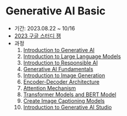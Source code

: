 # Generative AI Basic

- 기간: 2023.08.22 ~ 10/16
- [2023 구글 스터디 잼](https://sites.google.com/view/2023-study-jam)
- 과정
    1. [Introduction to Generative AI](https://www.cloudskillsboost.google/course_templates/536)
    2. [Introduction to Large Language Models](https://www.cloudskillsboost.google/course_templates/539)
    3. [Introduction to Responsible AI](https://www.cloudskillsboost.google/course_templates/554)
    4. [Generative AI Fundamentals](https://www.cloudskillsboost.google/course_templates/556)
    5. [Introduction to Image Generation](https://www.cloudskillsboost.google/course_templates/541?catalog_rank=%7B%22rank%22:1,%22num_filters%22:0,%22has_search%22:true%7D&search_id=25863287)
    6. [Encoder-Decoder Architecture](https://www.cloudskillsboost.google/course_templates/543?catalog_rank=%7B%22rank%22:1,%22num_filters%22:0,%22has_search%22:true%7D&search_id=25863292)
    7. [Attention Mechanism](https://www.cloudskillsboost.google/course_templates/537?catalog_rank=%7B%22rank%22:1,%22num_filters%22:0,%22has_search%22:true%7D&search_id=25863295)
    8. [Transformer Models and BERT Model](https://www.cloudskillsboost.google/course_templates/538?catalog_rank=%7B%22rank%22:1,%22num_filters%22:0,%22has_search%22:true%7D&search_id=25863300)
    9. [Create Image Captioning Models](https://www.cloudskillsboost.google/course_templates/542?catalog_rank=%7B%22rank%22:2,%22num_filters%22:0,%22has_search%22:true%7D&search_id=25863308)
    10. [Introduction to Generative AI Studio](https://www.cloudskillsboost.google/course_templates/552?catalog_rank=%7B%22rank%22:1,%22num_filters%22:0,%22has_search%22:true%7D&search_id=25863314)
